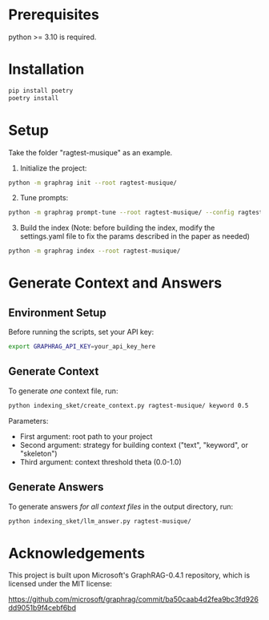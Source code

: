 # Prerequisites
python >= 3.10 is required.

# Installation
```bash
pip install poetry
poetry install
```

# Setup
Take the folder "ragtest-musique" as an example.

1. Initialize the project:
```bash
python -m graphrag init --root ragtest-musique/
```

2. Tune prompts:
```bash
python -m graphrag prompt-tune --root ragtest-musique/ --config ragtest-musique/settings.yaml --discover-entity-types
```

3. Build the index (Note: before building the index, modify the settings.yaml file to fix the params described in the paper as needed)
```bash
python -m graphrag index --root ragtest-musique/
```

# Generate Context and Answers

## Environment Setup
Before running the scripts, set your API key:
```bash
export GRAPHRAG_API_KEY=your_api_key_here
```

## Generate Context
To generate *one* context file, run:
```bash
python indexing_sket/create_context.py ragtest-musique/ keyword 0.5
```

Parameters:
- First argument: root path to your project
- Second argument: strategy for building context ("text", "keyword", or "skeleton")
- Third argument: context threshold theta (0.0-1.0)

## Generate Answers
To generate answers *for all context files* in the output directory, run:
```bash
python indexing_sket/llm_answer.py ragtest-musique/
```

# Acknowledgements
This project is built upon Microsoft's GraphRAG-0.4.1 repository, which is licensed under the MIT license:

https://github.com/microsoft/graphrag/commit/ba50caab4d2fea9bc3fd926dd9051b9f4cebf6bd
